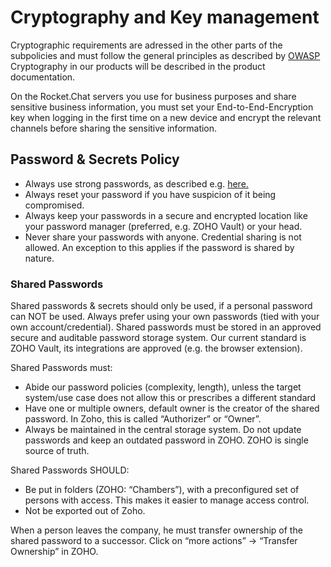 # Cryptography and Key management

Cryptographic requirements are adressed in the other parts of the subpolicies and must follow the general principles as described by [OWASP](https://www.owasp.org/index.php/Guide\_to\_Cryptography) Cryptography in our products will be described in the product documentation.

On the Rocket.Chat servers you use for business purposes and share sensitive business information, you must set your End-to-End-Encryption key when logging in the first time on a new device and encrypt the relevant channels before sharing the sensitive information.

## Password & Secrets Policy

* Always use strong passwords, as described e.g. [here.](https://www.fpainc.com/blog/password-guidelines-from-nist)
* Always reset your password if you have suspicion of it being compromised.
* Always keep your passwords in a secure and encrypted location like your password manager (preferred, e.g. ZOHO Vault) or your head.
* Never share your passwords with anyone. Credential sharing is not allowed. An exception to this applies if the password is shared by nature.

### Shared Passwords

Shared passwords & secrets should only be used, if a personal password can NOT be used. Always prefer using your own passwords (tied with your own account/credential). Shared passwords must be stored in an approved secure and auditable password storage system. Our current standard is ZOHO Vault, its integrations are approved (e.g. the browser extension).

Shared Passwords must:

* Abide our password policies (complexity, length), unless the target system/use case does not allow this or prescribes a different standard
* Have one or multiple owners, default owner is the creator of the shared password. In Zoho, this is called “Authorizer” or “Owner”.
* Always be maintained in the central storage system. Do not update passwords and keep an outdated password in ZOHO. ZOHO is single source of truth.

Shared Passwords SHOULD:

* Be put in folders (ZOHO: “Chambers”), with a preconfigured set of persons with access. This makes it easier to manage access control.
* Not be exported out of Zoho.

When a person leaves the company, he must transfer ownership of the shared password to a successor. Click on “more actions” → “Transfer Ownership” in ZOHO.
